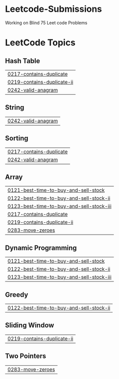 # Leetcode-Submissions
Working on Blind 75 Leet code Problems

<!---LeetCode Topics Start-->
# LeetCode Topics
## Hash Table
|  |
| ------- |
| [0217-contains-duplicate](https://github.com/MalavikaK/Leetcode-Submissions/tree/master/0217-contains-duplicate) |
| [0219-contains-duplicate-ii](https://github.com/MalavikaK/Leetcode-Submissions/tree/master/0219-contains-duplicate-ii) |
| [0242-valid-anagram](https://github.com/MalavikaK/Leetcode-Submissions/tree/master/0242-valid-anagram) |
## String
|  |
| ------- |
| [0242-valid-anagram](https://github.com/MalavikaK/Leetcode-Submissions/tree/master/0242-valid-anagram) |
## Sorting
|  |
| ------- |
| [0217-contains-duplicate](https://github.com/MalavikaK/Leetcode-Submissions/tree/master/0217-contains-duplicate) |
| [0242-valid-anagram](https://github.com/MalavikaK/Leetcode-Submissions/tree/master/0242-valid-anagram) |
## Array
|  |
| ------- |
| [0121-best-time-to-buy-and-sell-stock](https://github.com/MalavikaK/Leetcode-Submissions/tree/master/0121-best-time-to-buy-and-sell-stock) |
| [0122-best-time-to-buy-and-sell-stock-ii](https://github.com/MalavikaK/Leetcode-Submissions/tree/master/0122-best-time-to-buy-and-sell-stock-ii) |
| [0123-best-time-to-buy-and-sell-stock-iii](https://github.com/MalavikaK/Leetcode-Submissions/tree/master/0123-best-time-to-buy-and-sell-stock-iii) |
| [0217-contains-duplicate](https://github.com/MalavikaK/Leetcode-Submissions/tree/master/0217-contains-duplicate) |
| [0219-contains-duplicate-ii](https://github.com/MalavikaK/Leetcode-Submissions/tree/master/0219-contains-duplicate-ii) |
| [0283-move-zeroes](https://github.com/MalavikaK/Leetcode-Submissions/tree/master/0283-move-zeroes) |
## Dynamic Programming
|  |
| ------- |
| [0121-best-time-to-buy-and-sell-stock](https://github.com/MalavikaK/Leetcode-Submissions/tree/master/0121-best-time-to-buy-and-sell-stock) |
| [0122-best-time-to-buy-and-sell-stock-ii](https://github.com/MalavikaK/Leetcode-Submissions/tree/master/0122-best-time-to-buy-and-sell-stock-ii) |
| [0123-best-time-to-buy-and-sell-stock-iii](https://github.com/MalavikaK/Leetcode-Submissions/tree/master/0123-best-time-to-buy-and-sell-stock-iii) |
## Greedy
|  |
| ------- |
| [0122-best-time-to-buy-and-sell-stock-ii](https://github.com/MalavikaK/Leetcode-Submissions/tree/master/0122-best-time-to-buy-and-sell-stock-ii) |
## Sliding Window
|  |
| ------- |
| [0219-contains-duplicate-ii](https://github.com/MalavikaK/Leetcode-Submissions/tree/master/0219-contains-duplicate-ii) |
## Two Pointers
|  |
| ------- |
| [0283-move-zeroes](https://github.com/MalavikaK/Leetcode-Submissions/tree/master/0283-move-zeroes) |
<!---LeetCode Topics End-->